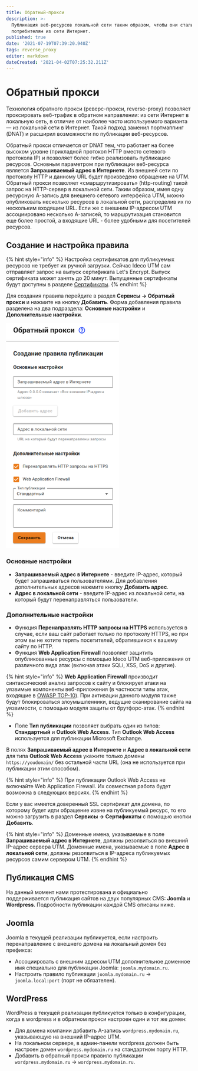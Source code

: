 ```yaml
---
title: Обратный-прокси
description: >-
  Публикация веб-ресурсов локальной сети таким образом, чтобы они стали доступны
  потребителям из сети Интернет.
published: true
date: '2021-07-19T07:39:20.940Z'
tags: reverse_proxy
editor: markdown
dateCreated: '2021-04-02T07:25:32.211Z'
---
```


# Обратный прокси

Технология обратного прокси \(реверс-прокси, reverse-proxy\) позволяет проксировать веб-трафик в обратном направлении: из сети Интернет в локальную сеть, в отличие от наиболее часто используемого варианта — из локальной сети в Интернет. Такой подход заменил портмаппинг \(DNAT\) и расширил возможности по публикации веб-ресурсов.

Обратный прокси отличается от DNAT тем, что работает на более высоком уровне \(прикладной протокол HTTP вместо сетевого протокола IP\) и позволяет более гибко реализовать публикацию ресурсов. Основным параметром при публикации веб-ресурса является **Запрашиваемый адрес в Интернете**. Из внешней сети по протоколу HTTP и данному URL будет произведено обращение на UTM. Обратный прокси позволяет «смаршрутизировать» \(http-routing\) такой запрос на HTTP-сервер в локальной сети. Таким образом, имея одну ресурсную A-запись для внешнего сетевого интерфейса UTM, можно опубликовать несколько ресурсов в локальной сети, распределив их по нескольким входящим URL. Если же с внешним IP-адресом UTM ассоциировано несколько A-записей, то маршрутизация становится еще более простой, а входящие URL - более удобными для посетителей ресурсов.

## Создание и настройка правила

{% hint style="info" %}
Настройка сертификатов для публикуемых ресурсов не требует их ручной загрузки. Сейчас Ideco UTM сам отправляет запрос на выпуск сертификата Let's Encrypt. Выпуск сертификата может занять до 20 минут. Выпущенные сертификаты будут доступны в разделе [Сертификаты](certificates/).
{% endhint %}

Для создания правила перейдите в раздел **Сервисы -&gt; Обратный прокси** и нажмите на кнопку **Добавить**. Форма добавления правила разделена на два подраздела: **Основные настройки** и **Дополнительные настройки**.

![](../../.gitbook/assets/reverse-proxy10.png)

### Основные настройки

* **Запрашиваемый адрес в Интернете** - введите IP-адрес, который будет запрашиваться пользователями. Для добавления дополнительных адресов нажмите кнопку **Добавить адрес**.
* **Адрес в локальной сети** - введите IP-адрес из локальной сети, на который будут перенаправляться пользователи.

### Дополнительные настройки

* Функция **Перенаправлять HTTP запросы на HTTPS** используется в случае, если ваш сайт работает только по протоколу HTTPS, но при этом вы не хотите терять посетителей, обратившихся к вашему сайту по HTTP.
* Функция **Web Application Firewall** позволяет защитить опубликованные ресурсы с помощью Ideco UTM веб-приложения от различного вида атак \(включая атаки SQLi, XSS, DoS и другие\).

{% hint style="info" %}
**Web Application Firewall** производит синтаксический анализ запросов к сайту и блокирует атаки на уязвимые компоненты веб-приложения \(в частности типы атак, входящие в [OWASP TOP-10](https://owasp.org/www-project-top-ten/)\). При активации данного модуля также будут блокироваться злоумышленники, ведущие сканирование сайта на уязвимости, с помощью модуля защиты от брутфорс-атак.
{% endhint %}

* Поле **Тип публикации** позволяет выбрать один из типов: **Стандартный** и **Outlook Web Access**. Тип **Outlook Web Access** используется для публикации Microsoft Exchange.

В полях **Запрашиваемый адрес в Интернете** и **Адрес в локальной сети** для типа **Outlook Web Access** укажите только домены `https://youdomain/` без остальной части URL \(она не используется при публикации этим способом\). 

{% hint style="info" %}
При публикации Outlook Web Access не включайте Web Application Firewall. Их совместная работа будет возможна в следующих версиях.
{% endhint %}

Если у вас имеется доверенный SSL сертификат для домена, по которому будет идти обращение извне на публикуемый ресурс, то его можно загрузить в раздел **Сервисы -&gt; Сертификаты** с помощью кнопки **Добавить**.

{% hint style="info" %}
Доменные имена, указываемые в поле **Запрашиваемый адрес в Интернете**, должны резолвиться во внешний IP-адрес сервера UTM. Доменные имена, указываемые в поле **Адрес в локальной сети**, должны резолвиться в IP-адреса публикуемых ресурсов самим сервером UTM.
{% endhint %}

## Публикация CMS

На данный момент нами протестирована и официально поддерживается публикация сайтов на двух популярных CMS: **Joomla** и **Wordpress**. Подробности публикации каждой CMS описаны ниже.

## Joomla

Joomla в текущей реализации публикуется, если настроить перенаправление с внешнего домена на локальный домен без префикса:

* Ассоциировать с внешним адресом UTM дополнительное доменное имя специально для публикации Joomla: `joomla.mydomain.ru`.
* Настроить правило публикации `joomla.mydomain.ru` -&gt; `joomla.local:port` \(порт не обязателен\).

## WordPress

WordPress в текущей реализации публикуется только в конфигурации, когда в wordpress и в обратном прокси настроен один и тот же домен:

* Для домена компании добавить A-запись `wordpress.mydomain.ru`, указывающую на внешний IP-адрес UTM.
* На локальном сервере, в админ-панели wordpress должен быть настроен домен `wordpress.mydomain.ru` на стандартном порту HTTP.
* Добавить в обратный прокси правило публикации `wordpress.mydomain.ru` -&gt; `wordpress.mydomain.ru`.

